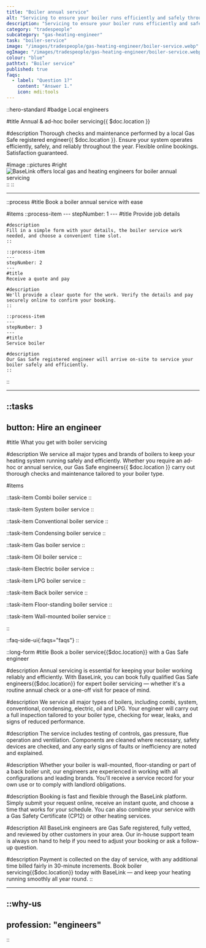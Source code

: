 ```yaml
---
title: "Boiler annual service"
alt: "Servicing to ensure your boiler runs efficiently and safely throughout the year"
description: "Servicing to ensure your boiler runs efficiently and safely throughout the year"
category: "tradespeople"
subcategory: "gas-heating-engineer"
task: "boiler-service"
image: "/images/tradespeople/gas-heating-engineer/boiler-service.webp"
ogImage: "/images/tradespeople/gas-heating-engineer/boiler-service.webp"
colour: "blue"
pathtxt: "Boiler service"
published: true
faqs:
  - label: "Question 1?"
    content: "Answer 1."
    icon: mdi:tools
---
```


::hero-standard
#badge
Local engineers

#title
Annual & ad-hoc boiler servicing{{ $doc.location }}

#description
Thorough checks and maintenance performed by a local Gas Safe registered engineer{{ $doc.location }}. Ensure your system operates efficiently, safely, and reliably throughout the year. Flexible online bookings. Satisfaction guaranteed.

#image
    ::pictures
    #right
    ![BaseLink offers local gas and heating engineers for boiler annual servicing](/images/tradespeople/gas-heating-engineer/boiler-service.webp)
    ::
::

---

::process
#title
Book a boiler annual service with ease

#items
    ::process-item
    ---
    stepNumber: 1
    ---
    #title
    Provide job details

    #description
    Fill in a simple form with your details, the boiler service work needed, and choose a convenient time slot.
    ::
    
    ::process-item
    ---
    stepNumber: 2
    ---
    #title
    Receive a quote and pay

    #description
    We'll provide a clear quote for the work. Verify the details and pay securely online to confirm your booking.
    ::

    ::process-item
    ---
    stepNumber: 3
    ---
    #title
    Service boiler

    #description
    Our Gas Safe registered engineer will arrive on-site to service your boiler safely and efficiently.
    ::
::

---

::tasks
---
button: Hire an engineer
---

#title
What you get with boiler servicing

#description
We service all major types and brands of boilers to keep your heating system running safely and efficiently. Whether you require an ad-hoc or annual service, our Gas Safe engineers{{ $doc.location }} carry out thorough checks and maintenance tailored to your boiler type.

#items

  ::task-item
  Combi boiler service
  ::

  ::task-item
  System boiler service
  ::

  ::task-item
  Conventional boiler service
  ::

  ::task-item
  Condensing boiler service
  ::

  ::task-item
  Gas boiler service
  ::

  ::task-item
  Oil boiler service
  ::

  ::task-item
  Electric boiler service
  ::

  ::task-item
  LPG boiler service
  ::

  ::task-item
  Back boiler service
  ::

  ::task-item
  Floor-standing boiler service
  ::

  ::task-item
  Wall-mounted boiler service
  ::

::


::faq-side-ui{:faqs="faqs"}
::


::long-form
#title
Book a boiler service{{$doc.location}} with a Gas Safe engineer

#description
Annual servicing is essential for keeping your boiler working reliably and efficiently. With BaseLink, you can book fully qualified Gas Safe engineers{{$doc.location}} for expert boiler servicing — whether it's a routine annual check or a one-off visit for peace of mind.

#description
We service all major types of boilers, including combi, system, conventional, condensing, electric, oil and LPG. Your engineer will carry out a full inspection tailored to your boiler type, checking for wear, leaks, and signs of reduced performance.

#description
The service includes testing of controls, gas pressure, flue operation and ventilation. Components are cleaned where necessary, safety devices are checked, and any early signs of faults or inefficiency are noted and explained.

#description
Whether your boiler is wall-mounted, floor-standing or part of a back boiler unit, our engineers are experienced in working with all configurations and leading brands. You'll receive a service record for your own use or to comply with landlord obligations.

#description
Booking is fast and flexible through the BaseLink platform. Simply submit your request online, receive an instant quote, and choose a time that works for your schedule. You can also combine your service with a Gas Safety Certificate (CP12) or other heating services.

#description
All BaseLink engineers are Gas Safe registered, fully vetted, and reviewed by other customers in your area. Our in-house support team is always on hand to help if you need to adjust your booking or ask a follow-up question.

#description
Payment is collected on the day of service, with any additional time billed fairly in 30-minute increments. Book boiler servicing{{$doc.location}} today with BaseLink — and keep your heating running smoothly all year round.
::

---

::why-us
---
profession: "engineers"
---
::